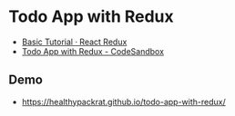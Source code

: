 # Todo App with Redux

  - [Basic Tutorial · React Redux](https://react-redux.js.org/introduction/basic-tutorial)
  - [Todo App with Redux - CodeSandbox](https://codesandbox.io/s/9on71rvnyo)

## Demo

  - <https://healthypackrat.github.io/todo-app-with-redux/>
